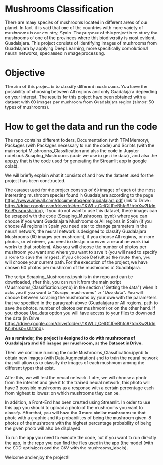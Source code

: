# Mushrooms Classification

There are many species of mushrooms located in different areas of our planet. In fact, it is said that one of the countries with more variety of mushrooms is our country, Spain. The purpose of this project is to study the mushrooms of one of the provinces where this biodiversity is most evident, Guadalajara. This project consists of identifying images of mushrooms from Guadalajara by applying Deep Learning, more specifically convolutional neural networks, specialised in image processing.

# Objective

The aim of this project is to classify different mushrooms. You have the possibility of choosing between All regions and only Guadalajara depending on your interest. The results for this project have been obtained with a dataset with 60 images per mushroom from Guadalajara region (almost 50 types of mushrooms).

# How to get the data and run the code

The repo contains different folders, Documentation (with TFM Memory), Packages (with Packages necessary to run the code) and Scripts (with the main script Mushrooms_Classification and also the code in Jupyter notebook Scraping_Mushrooms (code we use to get the data) , and also the app.py that is the code used for generating the Streamlit app in google colab).

We will briefly explain what it consists of and how the dataset used for the project has been constructed.

The dataset used for the project consists of 60 images of each of the most interesting mushroom species found in Guadalajara according to the page https://www.amivall.com/documentos/epmguadalajara.pdf (link to Drive : https://drive.google.com/drive/folders/1KWLz_CelGfJDeBhfc92tdnXw2UdnKni8?usp=sharing), if you do not want to use this dataset, these images can be scraped with the code (Scraping_Mushrooms.ipynb) where you can choose if you want Guadalajara Mushrooms or All regions in Spain (if you choose All regions in Spain you need later to change parameters in the neural network, the neural network is designed to classify Guadalajara Mushrooms (60 images per mushroom), if you choose All regions, or more photos, or whatever, you need to design moreover a neural network that works to that problem). Also you will choose the number of photos per mushroom you want and where you want to save it (you will need to specify a route to save the images), if you choose Default as the route, then, you will choose your current path. For the execution of the project, we have chosen 60 photos per mushroom of the mushrooms of Guadalajara. 

The script Scraping_Mushrooms.ipynb is in the repo and can be downloaded, after this, you can run it from the main script (Mushrooms_Classification.ipynb) in the section ("Getting the data") when it asks you if you want to "Scrape_mushrooms" or "Use_data". You will choose between scraping the mushrooms by your own with the parameters that we specified in the paragraph above (Guadalajara or All regions, path to save the photos, number of photos per mushroom) or, on the other hand, if you choose Use_data option you will have access to your files to download the data (in Drive https://drive.google.com/drive/folders/1KWLz_CelGfJDeBhfc92tdnXw2UdnKni8?usp=sharing).

**As a reminder, the project is designed to do with mushrooms of Guadalajara and 60 images per mushroom, as the Dataset in Drive.**

Then, we continue running the code Mushrooms_Classification.ipynb to obtain new images (with Data Augmentation) and to train the neural network that will allow us to classify the images of each mushroom among the different types that exist.

After this, we will test the neural network. Later, we will choose a photo from the internet and give it to the trained neural network, this photo will have 3 possible mushrooms as a response with a certain percentage each from highest to lowest on which mushrooms they can be.

In addition, a Front-End has been created using Streamlit. In order to use this app you should to upload a photo of the mushrooms you want to classify. After that, you will have the 3 more similar mushrooms to that photo with a graphic and its probabilities of being the mushroom given. 8 photos of the mushroom with the highest percentage probability of being the given photo will also be displayed.

To run the app you need to execute the code, but if you want to run directly the app, in the repo you can find the files used in the app (the model (with the SGD optimizer) and the CSV with the mushrooms_labels).

Welcome and enjoy the project!!
